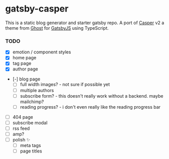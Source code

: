 # gatsby-casper

This is a static blog generator and starter gatsby repo. A port of [Casper](https://github.com/TryGhost/Casper) v2 a theme from [Ghost](https://ghost.org/) for [GatsbyJS](https://www.gatsbyjs.org/) using TypeScript.


### TODO
- [x] emotion / component styles
- [x] home page
- [x] tag page
- [x] author page
- [-] blog page
  - [ ] full width images? - not sure if possible yet
  - [ ] multiple authors
  - [ ] subscribe form? - this doesn't really work without a backend. maybe mailchimp?
  - [ ] reading progress? - i don't even really like the reading progress bar
- [ ] 404 page
- [ ] subscribe modal
- [ ] rss feed
- [ ] amp?
- [ ] polish ✨
  - [ ] meta tags
  - [ ] page titles